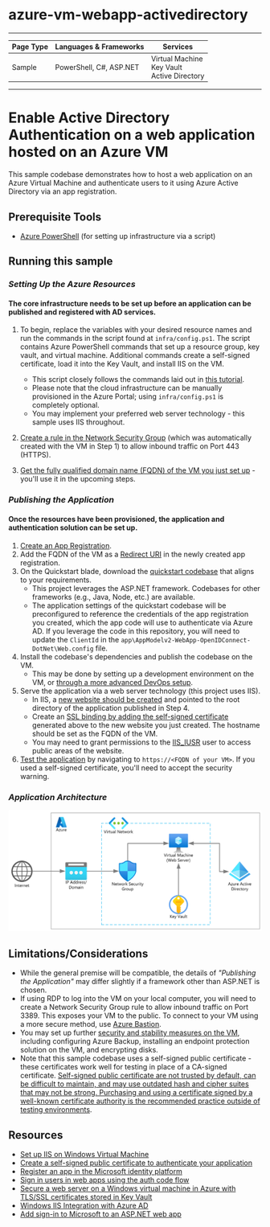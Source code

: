 # azure-vm-webapp-activedirectory

---

| Page Type | Languages & Frameworks     | Services |
|-----------|-----------|------------|
| Sample    | PowerShell, C#, ASP.NET    | Virtual Machine<br>Key Vault<br>Active Directory |

---

# Enable Active Directory Authentication on a web application hosted on an Azure VM

This sample codebase demonstrates how to host a web application on an Azure Virtual Machine and authenticate users to it using Azure Active Directory via an app registration.

## Prerequisite Tools
- [Azure PowerShell](https://learn.microsoft.com/en-us/powershell/azure/install-az-ps?view=azps-8.3.0) (for setting up infrastructure via a script)

## Running this sample

### _*Setting Up the Azure Resources*_
#### The core infrastructure needs to be set up before an application can be published and registered with AD services.
1.  To begin, replace the variables with your desired resource names and run the commands in the script found at ```infra/config.ps1```. The script contains Azure PowerShell commands that set up a resource group, key vault, and virtual machine. Additional commands create a self-signed certificate, load it into the Key Vault, and install IIS on the VM.
    - This script closely follows the commands laid out in [this tutorial](https://learn.microsoft.com/en-us/azure/virtual-machines/windows/tutorial-secure-web-server).
    - Please note that the cloud infrastructure can be manually provisioned in the Azure Portal; using ```infra/config.ps1``` is completely optional.
    - You may implement your preferred web server technology - this sample uses IIS throughout.

2. [Create a rule in the Network Security Group](https://learn.microsoft.com/en-us/azure/virtual-network/manage-network-security-group#work-with-security-rules) (which was automatically created with the VM in Step 1) to allow inbound traffic on Port 443 (HTTPS).

3. [Get the fully qualified domain name (FQDN) of the VM you just set up](https://learn.microsoft.com/en-us/azure/virtual-machines/create-fqdn) - you'll use it in the upcoming steps.


### _*Publishing the Application*_
#### Once the resources have been provisioned, the application and authentication solution can be set up.
1. [Create an App Registration](https://learn.microsoft.com/en-us/azure/active-directory/develop/quickstart-register-app#register-an-application).
2. Add the FQDN of the VM as a [Redirect URI](https://learn.microsoft.com/en-us/azure/active-directory/develop/quickstart-register-app#add-a-redirect-uri) in the newly created app registration.
3. On the Quickstart blade, download the [quickstart codebase](https://learn.microsoft.com/en-us/azure/active-directory/develop/reference-v2-libraries) that aligns to your requirements.
    - This project leverages the ASP.NET framework. Codebases for other frameworks (e.g., Java, Node, etc.) are available.
    - The application settings of the quickstart codebase will be preconfigured to reference the credentials of the app registration you created, which the app code will use to authenticate via Azure AD. If you leverage the code in this repository, you will need to update the ```ClientId``` in the ```app\AppModelv2-WebApp-OpenIDConnect-DotNet\Web.config``` file.
4. Install the codebase's dependencies and publish the codebase on the VM.
    - This may be done by setting up a development environment on the VM, or [through a more advanced DevOps setup](https://devblogs.microsoft.com/premier-developer/using-azure-devops-to-deploy-web-applications-to-virtual-machines/).
5. Serve the application via a web server technology (this project uses IIS).
    - In IIS, a [new website should be created](https://learn.microsoft.com/en-us/iis/get-started/getting-started-with-iis/create-a-web-site) and pointed to the root directory of the application published in Step 4.
    - Create an [SSL binding by adding the self-signed certificate](https://learn.microsoft.com/en-us/iis/manage/configuring-security/how-to-set-up-ssl-on-iis#create-an-ssl-binding-1) generated above to the new website you just created. The hostname should be set as the FQDN of the VM.
    - You may need to grant permissions to the [IIS_IUSR](https://learn.microsoft.com/en-us/troubleshoot/developer/webapps/iis/www-authentication-authorization/understanding-identities#iusr---anonymous-authentication) user to access public areas of the website.
6. [Test the application](https://learn.microsoft.com/en-us/azure/virtual-machines/windows/tutorial-secure-web-server#test-the-secure-web-app) by navigating to ```https://<FQDN of your VM>```. If you used a self-signed certificate, you'll need to accept the security warning. 

### _*Application Architecture*_
![Architecture](/docs/images/diagram.png)

## Limitations/Considerations
- While the general premise will be compatible, the details of _"Publishing the Application"_ may differ slightly if a framework other than ASP.NET is chosen.
- If using RDP to log into the VM on your local computer, you will need to create a Network Security Group rule to allow inbound traffic on Port 3389. This exposes your VM to the public. To connect to your VM using a more secure method, use [Azure Bastion](https://learn.microsoft.com/en-us/azure/bastion/bastion-overview).
- You may set up further [security and stability measures on the VM](https://learn.microsoft.com/en-us/azure/virtual-machines/security-recommendations), including configuring Azure Backup, installing an endpoint protection solution on the VM, and encrypting disks.
- Note that this sample codebase uses a self-signed public certificate - these certificates work well for testing in place of a CA-signed certificate. [Self-signed public certificate are not trusted by default, can be difficult to maintain, and may use outdated hash and cipher suites that may not be strong. Purchasing and using a certificate signed by a well-known certificate authority is the recommended practice outside of testing environments](https://learn.microsoft.com/en-us/azure/active-directory/develop/howto-create-self-signed-certificate).

## Resources
- [Set up IIS on Windows Virtual Machine](https://devblogs.microsoft.com/premier-developer/set-up-iis-on-windows-virtual-machine/)
- [Create a self-signed public certificate to authenticate your application](https://learn.microsoft.com/en-us/azure/active-directory/develop/howto-create-self-signed-certificate)
- [Register an app in the Microsoft identity platform](https://learn.microsoft.com/en-us/azure/active-directory/develop/quickstart-register-app)
- [Sign in users in web apps using the auth code flow](https://learn.microsoft.com/en-us/azure/active-directory/develop/web-app-quickstart?pivots=devlang-aspnet)
- [Secure a web server on a Windows virtual machine in Azure with TLS/SSL certificates stored in Key Vault
](https://learn.microsoft.com/en-us/azure/virtual-machines/windows/tutorial-secure-web-server)
- [Windows IIS Integration with Azure AD](https://learn.microsoft.com/en-us/answers/questions/11093/windows-iis-integration-with-azure-ad.html)
- [Add sign-in to Microsoft to an ASP.NET web app](https://learn.microsoft.com/en-us/azure/active-directory/develop/tutorial-v2-asp-webapp)